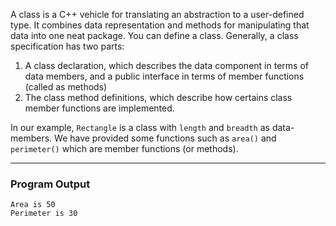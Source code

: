 A class is a C++ vehicle for translating an abstraction to a user-defined type. It combines data representation and methods for manipulating that data into one neat package.
You can define a class. Generally, a class specification has two parts:
1. A class declaration, which describes the data component in terms of data members, and a public interface in terms of member functions (called as methods)
2. The class method definitions, which describe how certains class member functions are implemented.

In our example, `Rectangle` is a class with `length` and `breadth` as data-members. We have provided some functions such as `area()` and `perimeter()` which are member functions (or methods).   

***
### Program Output

    Area is 50
    Perimeter is 30
